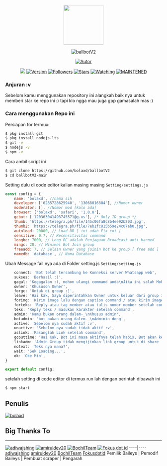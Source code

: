<p align="center">
<img src="https://avatars0.githubusercontent.com/u/4674786?s=400&u=2f77d382a4428c141558772a2b7ad3a36bebf5bc&v=4" width="128" height="128"/>
</p>
<p align="center">
<a href="#"><img title="ballbotV2" src="https://img.shields.io/badge/Ballbot%20V2-green?colorA=%23ff0000&colorB=C13584&style=for-the-badge"></a>
</p>
<p align="center">
<a href="https://github.com/bolaxd"><img title="Autor" src="https://img.shields.io/badge/Author-bolaxd-5851DB.svg?style=for-the-badge&logo=github"></a>
</p>
</p>
<p align="center">
<a href="https://hits.seeyoufarm.com"><img src="https://hits.seeyoufarm.com/api/count/incr/badge.svg?url=https%3A%2F%2Fgithub.com%2Fbolaxd%2FballbotV2.git&count_bg=%23833AB4&icon=&icon_color=%23E7E7E7&title=hits&edge_flat=true"/></a>
<a href="#"><img title="Version" src="https://img.shields.io/github/package-json/v/bolaxd/ballbotV2?color=%23833AB4&logo=github&style=flat-square"></a>
<a href="https://github.com/bolaxd/ballbotV2/followers/"><img title="Followers" src="https://img.shields.io/github/followers/bolaxd?color=%23833AB4&logo=github&style=flat-square"></a>
<a href="https://github.com/bolaxd/ballbotV2/stargazers/"><img title="Stars" src="https://img.shields.io/github/stars/bolaxd/ballbotV2?color=%23833AB4&logo=github&style=flat-square"></a>
<a href="https://github.com/bolaxd/ballbotV2/watchers"><img title="Watching" src="https://img.shields.io/github/watchers/bolaxd/ballbotV2?color=%23833AB4&logo=github&style=flat-square"></a>
<a href="#"><img title="MAINTENED" src="https://img.shields.io/badge/MAINTENED-YES-%23833AB4?style=flat-square"/></a>
</p>

### Anjuran :v
Sebelom kamu menggunakan repository ini alangkah baik nya untuk memberi star ke repo ini :)
tapi klo ngga mau juga gpp gamasalah mas :)

### Cara menggunakan Repo ini
Persiapan for termux:
```bash
$ pkg install git
$ pkg install nodejs-lts
$ git -v
$ nodejs -v
$ npm -v
```
Cara ambil script ini
```bash
$ git clone https://github.com/bolaxd/ballbotV2
$ cd ballbotV2-main
```
Setting dulu di code editor kalian masing masing
```Setting/settings.js```
```js
const config = {
	name: 'bolaxd', //nama sih
	developer: ['6285728625940', '13068016884'], //Nomor owner
	moderator: [], //Nomor mod [kalo ada]
	browser: ['bolaxd', 'safari', '1.0.0'],
	gcbot: ['120363041493745571@g.us'], /* Only ID group */
	thumb: 'https://telegra.ph/file/145c06fa8c8b4ee92b203.jpg',
	thumb2: 'https://telegra.ph/file/7eb1fc815b59e24c07ab0.jpg',
	autoload: 20000, // Load DB [ ini udah Fix coi ]
	sensitive: 0.7, // Kesensitivitas command
	longbc: 7000, // Long BC adalah Penjagaan Broadcast anti banned 
	mingc: 20, // Minimal Bot Join group 
	freeadd: 7, // Selain Owner yang joinin bot ke group [ free add ]
	namedb: 'database', // Nama Database 
```
Ubah Message fail nya ada di Folder setting.js
```Setting/setting.js```
```js
	connect: 'Bot telah tersambung ke Konneksi server Whatsapp web',
	sukses: 'Berhasil :)',
	gagal: 'Kegagalan :(, mohon ulangi command anda\nJika ini salah Mohon report ke owner',
	owner: 'Khususon Owner',
	forgc: 'Untuk di group :]',
	leave: 'Hai kak, Saya diperintahkan Owner untuk keluar dari group ini :)\nMohon maaf ya kak jika bot punya banyak kesalahan :)\nGood bye kak',
	forimg: 'Kirim image lalu dengan caption command / atau kirim image dulu lalu di reply text command',
	forteks: 'Reply atau tag member atau tulis nomor member setelah command',
	teks: 'Reply teks / masukan karakter setelah command',
	admin: 'Kamu bukan orang dalam-_\nKhusus admin',
	botadmin: 'bot bukan orang dalem-_\nAdminin dong',
	active: 'Sebelom nya sudah aktif :v',
	unactive: 'Sebelom nya sudah tidak aktif :v',
	aslink: 'Pasanglah Link setelah command',
	gcouttime: 'Hai Kak, Bot ini masa aktifnya telah habis, Bot akan keluar otomatis',
	linkadm: 'Admin Group tidak mengijinkan link group untuk di share :)',
	notext: 'Teks nya mana?',
	wait: 'Sek Loading...',
	ok: 'Oke Min',
}

export default config;
```

setelah setting di code editor di termux run lah dengan perintah dibawah ini
```bash
$ npm start
```

## Penulis
[![bolaxd](https://github.com/bolaxd.png?size=100)](https://github.com/bolaxd)
## Big Thanks To
---------

[![adiwajshing](https://github.com/adiwajshing.png?size=100)](https://github.com/adiwajshing)
[![amiruldev20](https://github.com/amiruldev.png?size=100)](https://github.com/amiruldev20)
[![BochilTeam](https://github.com/BochilTeam.png?size=100)](https://github.com/BochilTeam)
[![Fokus dot id](https://github.com/Fokusdotid.png?size=100)](https://github.com/Fokusdotid)
----|----
[adiwajshing](https://github.com/adiwajshing)
[amiruldev20](https://github.com/amiruldev20)
[BochilTeam](https://github.com/BochilTeam)
[Fokusdotid](https://github.com/Fokusdotid)
 Pemilik Baileys | Pemodif Baileys | Pembuat scraper | Pengarah
